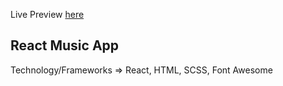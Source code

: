  Live Preview [here](https://mohitkacha.github.io/react-music-player/)


## React Music App



Technology/Frameworks  => React, HTML, SCSS, Font Awesome 